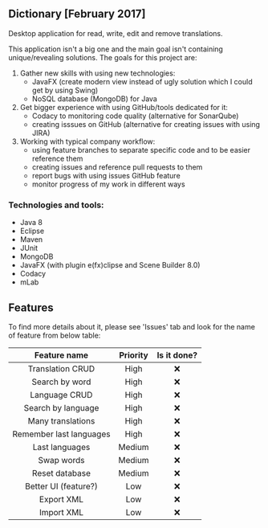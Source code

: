 ## Dictionary [February 2017]

Desktop application for read, write, edit and remove translations.

This application isn't a big one and the main goal isn't containing unique/revealing solutions. The goals for this project are:
1. Gather new skills with using new technologies:
	- JavaFX (create modern view instead of ugly solution which I could get by using Swing)
	- NoSQL database (MongoDB) for Java
2. Get bigger experience with using GitHub/tools dedicated for it:
	- Codacy to monitoring code quality (alternative for SonarQube)
	- creating isssues on GitHub (alternative for creating issues with using JIRA)
3. Working with typical company workflow:
	- using feature branches to separate specific code and to be easier reference them
	- creating issues and reference pull requests to them
	- report bugs with using issues GitHub feature
	- monitor progress of my work in different ways


### Technologies and tools:
- Java 8
- Eclipse
- Maven
- JUnit 
- MongoDB
- JavaFX (with plugin e(fx)clipse and Scene Builder 8.0)
- Codacy
- mLab


## Features

To find more details about it, please see 'Issues' tab and look for the name of feature from below table:

|Feature name|Priority| Is it done? |
|:--:|:--:|:-----------:|
|Translation CRUD|High|:x:|
|Search by word|High|:x:|
|Language CRUD|High|:x:|
|Search by language|High|:x:|
|Many translations|High|:x:|
|Remember last languages|High|:x:|
|Last languages|Medium|:x:|
|Swap words|Medium|:x:|
|Reset database|Medium|:x:|
|Better UI (feature?)|Low|:x:|
|Export XML|Low|:x:|
|Import XML|Low|:x:|
